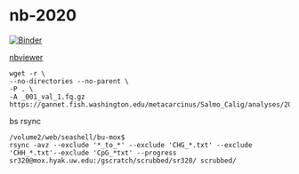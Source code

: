 # nb-2020


[![Binder](https://mybinder.org/badge_logo.svg)](https://mybinder.org/v2/gh/sr320/nb-2020/master)

[nbviewer](https://nbviewer.jupyter.org/github/sr320/nb-2020/tree/master/)


```
wget -r \
--no-directories --no-parent \
-P . \
-A _001_val_1.fq.gz https://gannet.fish.washington.edu/metacarcinus/Salmo_Calig/analyses/20190806_TrimGalore/
```


bs rsync
```
/volume2/web/seashell/bu-mox$ 
rsync -avz --exclude '*_to_*' --exclude 'CHG_*.txt' --exclude 'CHH_*.txt'--exclude 'CpG_*txt' --progress sr320@mox.hyak.uw.edu:/gscratch/scrubbed/sr320/ scrubbed/
```

